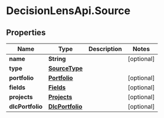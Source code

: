 # DecisionLensApi.Source

## Properties
Name | Type | Description | Notes
------------ | ------------- | ------------- | -------------
**name** | **String** |  | [optional] 
**type** | [**SourceType**](SourceType.md) |  | 
**portfolio** | [**Portfolio**](Portfolio.md) |  | [optional] 
**fields** | [**Fields**](Fields.md) |  | [optional] 
**projects** | [**Projects**](Projects.md) |  | [optional] 
**dlcPortfolio** | [**DlcPortfolio**](DlcPortfolio.md) |  | [optional] 


